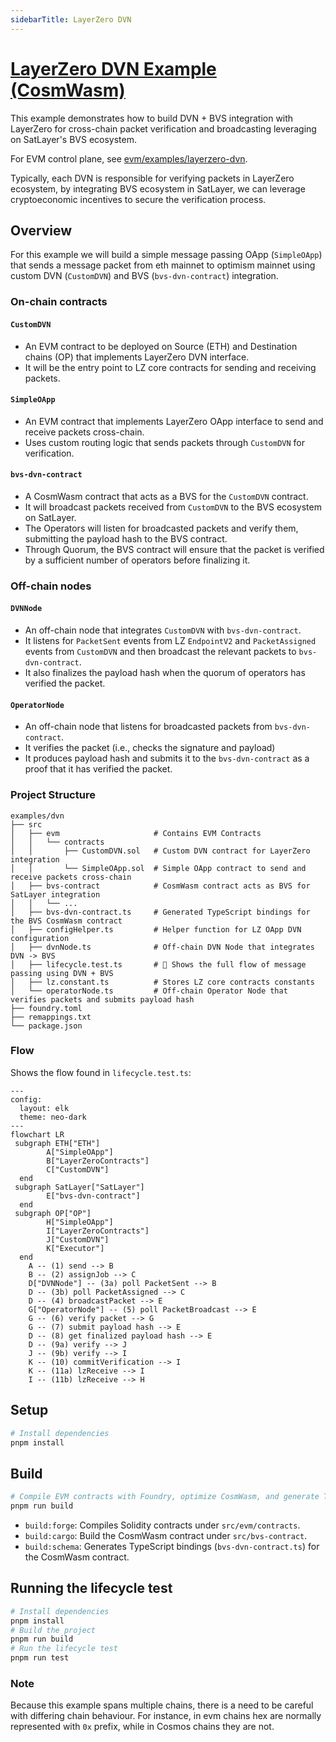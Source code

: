 ```yaml
---
sidebarTitle: LayerZero DVN
---
```


# [LayerZero DVN Example (CosmWasm)](https://github.com/satlayer/satlayer-bvs/blob/main/examples/cw/layerzero-dvn/README.md)

This example demonstrates how to build DVN + BVS integration with LayerZero for cross-chain packet verification
and broadcasting leveraging on SatLayer's BVS ecosystem.

For EVM control plane, see [evm/examples/layerzero-dvn](/evm/examples/layerzero-dvn).

Typically, each DVN is responsible for verifying packets in LayerZero ecosystem,
by integrating BVS ecosystem in SatLayer, we can leverage cryptoeconomic incentives to secure the verification process.

## Overview

For this example we will build a simple message passing OApp
(`SimpleOApp`) that sends a message packet from eth mainnet to optimism mainnet using custom DVN (`CustomDVN`) and BVS (`bvs-dvn-contract`) integration.

### On-chain contracts

#### `CustomDVN`

- An EVM contract to be deployed on Source (ETH) and Destination chains (OP) that implements LayerZero DVN interface.
- It will be the entry point to LZ core contracts for sending and receiving packets.

#### `SimpleOApp`

- An EVM contract that implements LayerZero OApp interface to send and receive packets cross-chain.
- Uses custom routing logic that sends packets through `CustomDVN` for verification.

#### `bvs-dvn-contract`

- A CosmWasm contract that acts as a BVS for the `CustomDVN` contract.
- It will broadcast packets received from `CustomDVN` to the BVS ecosystem on SatLayer.
- The Operators will listen for broadcasted packets and verify them, submitting the payload hash to the BVS contract.
- Through Quorum, the BVS contract will ensure that the packet is verified by a sufficient number of operators before finalizing it.

### Off-chain nodes

#### `DVNNode`

- An off-chain node that integrates `CustomDVN` with `bvs-dvn-contract`.
- It listens for `PacketSent` events from LZ `EndpointV2` and `PacketAssigned` events from `CustomDVN` and then broadcast the relevant packets to `bvs-dvn-contract`.
- It also finalizes the payload hash when the quorum of operators has verified the packet.

#### `OperatorNode`

- An off-chain node that listens for broadcasted packets from `bvs-dvn-contract`.
- It verifies the packet (i.e., checks the signature and payload)
- It produces payload hash and submits it to the `bvs-dvn-contract` as a proof that it has verified the packet.

### Project Structure

```
examples/dvn
├── src
│   ├── evm                     # Contains EVM Contracts
│   │   └── contracts
│   │       ├── CustomDVN.sol   # Custom DVN contract for LayerZero integration
│   │       └── SimpleOApp.sol  # Simple OApp contract to send and receive packets cross-chain
│   ├── bvs-contract            # CosmWasm contract acts as BVS for SatLayer integration
│   │   └── ...
│   ├── bvs-dvn-contract.ts     # Generated TypeScript bindings for the BVS CosmWasm contract
│   ├── configHelper.ts         # Helper function for LZ OApp DVN configuration
│   ├── dvnNode.ts              # Off-chain DVN Node that integrates DVN -> BVS
│   ├── lifecycle.test.ts       # 👀 Shows the full flow of message passing using DVN + BVS
│   ├── lz.constant.ts          # Stores LZ core contracts constants
│   └── operatorNode.ts         # Off-chain Operator Node that verifies packets and submits payload hash
├── foundry.toml
├── remappings.txt
└── package.json
```

### Flow

Shows the flow found in `lifecycle.test.ts`:

```mermaid
---
config:
  layout: elk
  theme: neo-dark
---
flowchart LR
 subgraph ETH["ETH"]
        A["SimpleOApp"]
        B["LayerZeroContracts"]
        C["CustomDVN"]
  end
 subgraph SatLayer["SatLayer"]
        E["bvs-dvn-contract"]
  end
 subgraph OP["OP"]
        H["SimpleOApp"]
        I["LayerZeroContracts"]
        J["CustomDVN"]
        K["Executor"]
  end
    A -- (1) send --> B
    B -- (2) assignJob --> C
    D["DVNNode"] -- (3a) poll PacketSent --> B
    D -- (3b) poll PacketAssigned --> C
    D -- (4) broadcastPacket --> E
    G["OperatorNode"] -- (5) poll PacketBroadcast --> E
    G -- (6) verify packet --> G
    G -- (7) submit payload hash --> E
    D -- (8) get finalized payload hash --> E
    D -- (9a) verify --> J
    J -- (9b) verify --> I
    K -- (10) commitVerification --> I
    K -- (11a) lzReceive --> I
    I -- (11b) lzReceive --> H
```

## Setup

```bash
# Install dependencies
pnpm install
```

## Build

```bash
# Compile EVM contracts with Foundry, optimize CosmWasm, and generate TS bindings
pnpm run build
```

- `build:forge`: Compiles Solidity contracts under `src/evm/contracts`.
- `build:cargo`: Build the CosmWasm contract under `src/bvs-contract`.
- `build:schema`: Generates TypeScript bindings (`bvs-dvn-contract.ts`) for the CosmWasm contract.

## Running the lifecycle test

```bash
# Install dependencies
pnpm install
# Build the project
pnpm run build
# Run the lifecycle test
pnpm run test
```

### Note

Because this example spans multiple chains, there is a need to be careful with differing chain behaviour.
For instance, in evm chains hex are normally represented with `0x` prefix, while in Cosmos chains they are not.
